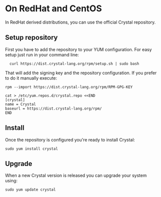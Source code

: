 # On RedHat and CentOS

In RedHat derived distributions, you can use the official Crystal repository.

## Setup repository

First you have to add the repository to your YUM configuration. For easy setup just run in your command line:

```
  curl https://dist.crystal-lang.org/rpm/setup.sh | sudo bash
```

That will add the signing key and the repository configuration. If you prefer to do it manually execute:

```
rpm --import https://dist.crystal-lang.org/rpm/RPM-GPG-KEY

cat > /etc/yum.repos.d/crystal.repo <<END
[crystal]
name = Crystal
baseurl = https://dist.crystal-lang.org/rpm/
END
```

## Install
Once the repository is configured you're ready to install Crystal:

```
sudo yum install crystal
```

## Upgrade

When a new Crystal version is released you can upgrade your system using:

```
sudo yum update crystal
```
